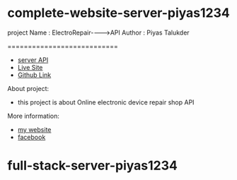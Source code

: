 # complete-website-server-piyas1234


project Name : ElectroRepair---->API
Author : Piyas Talukder

===========================
- [server API](https://cherry-pie-28611.herokuapp.com/)
- [Live Site](https://electrorepair-17742.web.app/)
- [Github Link](https://github.com/Porgramming-Hero-web-course/complete-website-server-piyas1234/)


 

About project:
 
- this project is about Online electronic device repair shop API


More information:
- [my website ](http://piyass.com)
- [facebook](https://web.facebook.com/piyastalukderr/)




# full-stack-server-piyas1234
